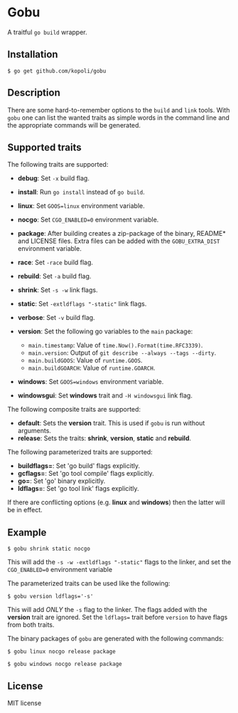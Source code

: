 # Gobu

A traitful `go build` wrapper.

## Installation

```
$ go get github.com/kopoli/gobu
```

## Description

There are some hard-to-remember options to the `build` and `link` tools.  With
`gobu` one can list the wanted traits as simple words in the command line and
the appropriate commands will be generated.

## Supported traits

The following traits are supported:

- **debug**: Set `-x` build flag.
- **install**: Run `go install` instead of `go build`.
- **linux**: Set `GOOS=linux` environment variable.
- **nocgo**: Set `CGO_ENABLED=0` environment variable.
- **package**: After building creates a zip-package of the binary, README* and
  LICENSE files. Extra files can be added with the `GOBU_EXTRA_DIST`
  environment variable.
- **race**: Set `-race` build flag.
- **rebuild**: Set `-a` build flag.
- **shrink**: Set `-s -w` link flags.
- **static**: Set `-extldflags "-static"` link flags.
- **verbose**: Set `-v` build flag.
- **version**: Set the following go variables to the `main` package:

  * `main.timestamp`: Value of `time.Now().Format(time.RFC3339)`.
  * `main.version`: Output of `git describe --always --tags --dirty`.
  * `main.buildGOOS`: Value of `runtime.GOOS`.
  * `main.buildGOARCH`: Value of `runtime.GOARCH`.

- **windows**: Set `GOOS=windows` environment variable.
- **windowsgui**: Set **windows** trait and `-H windowsgui` link flag.

The following composite traits are supported:

- **default**: Sets the **version** trait. This is used if `gobu` is run
  without arguments.
- **release**: Sets the traits: **shrink**, **version**, **static** and
  **rebuild**.

The following parameterized traits are supported:

- **buildflags=**: Set 'go build' flags explicitly.
- **gcflags=**: Set 'go tool compile' flags explicitly.
- **go=**: Set 'go' binary explicitly.
- **ldflags=**: Set 'go tool link' flags explicitly.

If there are conflicting options (e.g. **linux** and **windows**) then the
latter will be in effect.

## Example

```
$ gobu shrink static nocgo
```

This will add the `-s -w -extldflags "-static"` flags to the linker, and set
the `CGO_ENABLED=0` environment variable

The parameterized traits can be used like the following:

```
$ gobu version ldflags='-s'
```

This will add _ONLY_ the `-s` flag to the linker. The flags added with the
**version** trait are ignored. Set the `ldflags=` trait before `version` to have
flags from both traits.

The binary packages of `gobu` are generated with the following commands:

```
$ gobu linux nocgo release package

$ gobu windows nocgo release package
```

## License

MIT license
